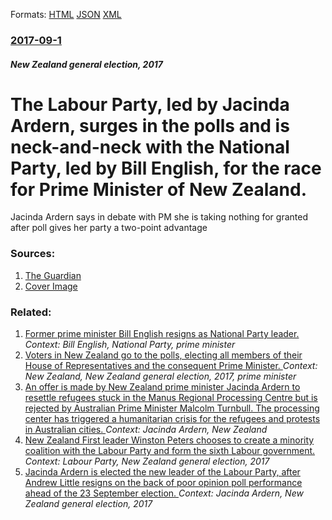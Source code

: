 
Formats: [HTML](/news/2017/09/1/the-labour-party-led-by-jacinda-ardern-surges-in-the-polls-and-is-neck-and-neck-with-the-national-party-led-by-bill-english-for-the-race.html)  [JSON](/news/2017/09/1/the-labour-party-led-by-jacinda-ardern-surges-in-the-polls-and-is-neck-and-neck-with-the-national-party-led-by-bill-english-for-the-race.json)  [XML](/news/2017/09/1/the-labour-party-led-by-jacinda-ardern-surges-in-the-polls-and-is-neck-and-neck-with-the-national-party-led-by-bill-english-for-the-race.xml)  

### [2017-09-1](/news/2017/09/1/index.md)

##### New Zealand general election, 2017
# The Labour Party, led by Jacinda Ardern, surges in the polls and is neck-and-neck with the National Party, led by Bill English, for the race for Prime Minister of New Zealand. 

Jacinda Ardern says in debate with PM she is taking nothing for granted after poll gives her party a two-point advantage


### Sources:

1. [The Guardian](https://www.theguardian.com/world/2017/aug/31/jacinda-ardern-lifts-labour-into-poll-lead-in-new-zealand-election)
1. [Cover Image](https://i.guim.co.uk/img/media/f867dbd78948d16df68eecf2be5a34d2ebbf7dee/360_364_2563_1538/master/2563.jpg?w=1200&amp;h=630&amp;q=55&amp;auto=format&amp;usm=12&amp;fit=crop&amp;crop=faces%2Centropy&amp;bm=normal&amp;ba=bottom%2Cleft&amp;blend64=aHR0cHM6Ly91cGxvYWRzLmd1aW0uY28udWsvMjAxNi8wNS8yNS9vdmVybGF5LWxvZ28tMTIwMC05MF9vcHQucG5n&amp;s=45d610824b87ec77c88744f705063fff)

### Related:

1. [Former prime minister Bill English resigns as National Party leader. ](/news/2018/02/12/former-prime-minister-bill-english-resigns-as-national-party-leader.md) _Context: Bill English, National Party, prime minister_
2. [Voters in New Zealand go to the polls, electing all members of their House of Representatives and the consequent Prime Minister. ](/news/2017/09/23/voters-in-new-zealand-go-to-the-polls-electing-all-members-of-their-house-of-representatives-and-the-consequent-prime-minister.md) _Context: New Zealand, New Zealand general election, 2017, prime minister_
3. [An offer is made by New Zealand prime minister Jacinda Ardern to resettle refugees stuck in the Manus Regional Processing Centre but is rejected by Australian Prime Minister Malcolm Turnbull. The processing center has triggered a humanitarian crisis for the refugees and protests in Australian cities. ](/news/2017/11/4/an-offer-is-made-by-new-zealand-prime-minister-jacinda-ardern-to-resettle-refugees-stuck-in-the-manus-regional-processing-centre-but-is-reje.md) _Context: Jacinda Ardern, New Zealand_
4. [New Zealand First leader Winston Peters chooses to create a minority coalition with the Labour Party and form the sixth Labour government. ](/news/2017/10/19/new-zealand-first-leader-winston-peters-chooses-to-create-a-minority-coalition-with-the-labour-party-and-form-the-sixth-labour-government.md) _Context: Labour Party, New Zealand general election, 2017_
5. [ Jacinda Ardern is elected the new leader of the Labour Party, after Andrew Little resigns on the back of poor opinion poll performance ahead of the 23 September election. ](/news/2017/08/1/jacinda-ardern-is-elected-the-new-leader-of-the-labour-party-after-andrew-little-resigns-on-the-back-of-poor-opinion-poll-performance-ahea.md) _Context: Jacinda Ardern, New Zealand general election, 2017_
